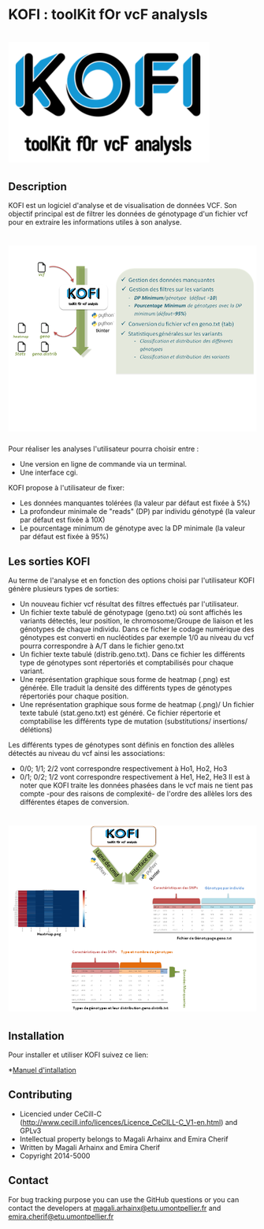 # KOFI : toolKit fOr vcF analysIs

![](images/kofilogo1.PNG)
==========================

## Description

KOFI est un logiciel d'analyse et de visualisation de données VCF. Son objectif principal est de filtrer les données de génotypage d'un fichier vcf pour en extraire les informations utiles à son analyse. 

![](images/kofiOverview.png)
=============================
Pour réaliser les analyses l'utilisateur pourra choisir entre :  
- Une version en ligne de commande via un terminal.
- Une interface cgi. 

KOFI propose à l'utilisateur de fixer:
- Les données manquantes tolérées (la valeur par défaut est fixée à 5%)
- La profondeur minimale de "reads" (DP) par individu génotypé (la valeur par défaut est fixée à 10X)
- Le pourcentage minimum de génotype avec la DP minimale (la valeur par défaut est fixée à 95%)


## Les sorties KOFI

Au terme de l'analyse et en fonction des options choisi par l'utilisateur KOFI génère plusieurs types de sorties:
- Un nouveau fichier vcf résultat des filtres effectués par l'utilisateur.
- Un fichier texte tabulé de génotypage (geno.txt) où sont affichés les variants détectés, leur position, le chromosome/Groupe de liaison et les génotypes de chaque individu. Dans ce ficher le codage numérique des génotypes est converti en nucléotides par exemple 1/0 au niveau du vcf pourra correspondre à A/T dans le fichier geno.txt
- Un fichier texte tabulé (distrib.geno.txt). Dans ce fichier les différents type de génotypes sont répertoriés et comptabilisés pour chaque variant. 
- Une représentation graphique sous forme de heatmap (.png) est générée. Elle traduit la densité des différents types de génotypes répertoriés pour chaque position.
- Une représentation graphique sous forme de heatmap (.png)/ Un fichier texte tabulé (stat.geno.txt) est généré. Ce fichier répertorie et comptabilise les différents type de mutation (substitutions/ insertions/ délétions)  

Les différents types de génotypes sont définis en fonction des allèles détectés au niveau du vcf ainsi les associations:
- 0/0; 1/1; 2/2 vont correspondre respectivement à Ho1, Ho2, Ho3
- 0/1; 0/2; 1/2 vont correspondre respectivement à He1, He2, He3
Il est à noter que KOFI traite les données phasées dans le vcf mais ne tient pas compte -pour des raisons de complexité- de l'ordre des allèles lors des différentes étapes de conversion.

![](images/kofiOutputs.png)
===========================

## Installation
Pour installer et utiliser KOFI suivez ce lien:

*[Manuel d'intallation](https://github.com/emiracherif/VCF-project/blob/master/INSTALL.md)

## Contributing

* Licencied under CeCill-C (http://www.cecill.info/licences/Licence_CeCILL-C_V1-en.html) and GPLv3 
* Intellectual property belongs to Magali Arhainx and  Emira Cherif 
* Written by Magali Arhainx and  Emira Cherif
* Copyright 2014-5000

## Contact 

For bug tracking purpose you can use the GitHub questions or you can contact the developers at
magali.arhainx@etu.umontpellier.fr and emira.cherif@etu.umontpellier.fr
